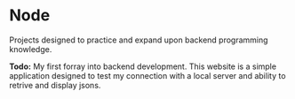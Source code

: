 # Node
Projects designed to practice and expand upon backend programming knowledge.

**Todo:** My first forray into backend development. This website is a simple application designed to test my connection with a local server and ability to retrive and display jsons. 
